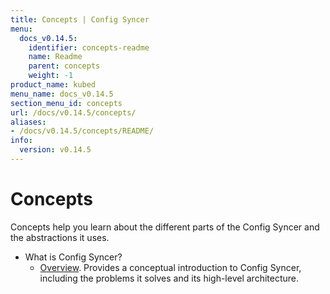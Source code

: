 ```yaml
---
title: Concepts | Config Syncer
menu:
  docs_v0.14.5:
    identifier: concepts-readme
    name: Readme
    parent: concepts
    weight: -1
product_name: kubed
menu_name: docs_v0.14.5
section_menu_id: concepts
url: /docs/v0.14.5/concepts/
aliases:
- /docs/v0.14.5/concepts/README/
info:
  version: v0.14.5
---
```


# Concepts

Concepts help you learn about the different parts of the Config Syncer and the abstractions it uses.

- What is Config Syncer?
  - [Overview](/docs/v0.14.5/concepts/what-is-kubed/overview). Provides a conceptual introduction to Config Syncer, including the problems it solves and its high-level architecture.

